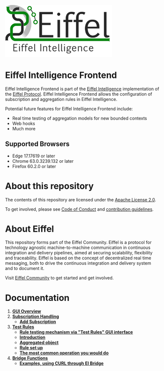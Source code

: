 <!---
   Copyright 2017-2018 Ericsson AB.
   For a full list of individual contributors, please see the commit history.

   Licensed under the Apache License, Version 2.0 (the "License");
   you may not use this file except in compliance with the License.
   You may obtain a copy of the License at

       http://www.apache.org/licenses/LICENSE-2.0

   Unless required by applicable law or agreed to in writing, software
   distributed under the License is distributed on an "AS IS" BASIS,
   WITHOUT WARRANTIES OR CONDITIONS OF ANY KIND, either express or implied.
   See the License for the specific language governing permissions and
   limitations under the License.
--->

<img src="./images/eiffel-intelligence-logo.png" alt="Eiffel Intelligence" width="350"/>

# Eiffel Intelligence Frontend
Eiffel Intelligence Frontend is part of the [Eiffel Intelligence](https://github.com/eiffel-community/eiffel-intelligence) implementation of the [Eiffel Protocol](https://github.com/eiffel-community/eiffel). Eiffel Intelligence Frontend allows the configuration of subscription and aggregation rules in Eiffel Intelligence.

Potential future features for Eiffel Intelligence Frontend include:
* Real time testing of aggregation models for new bounded contexts
* Web hooks
* Much more

## Supported Browsers
* Edge 17.17619 or later
* Chrome 63.0.3239.132 or later
* Firefox 60.2.0 or later

# About this repository
The contents of this repository are licensed under the [Apache License 2.0](./LICENSE).

To get involved, please see [Code of Conduct](./CODE_OF_CONDUCT.md) and [contribution guidelines](./CONTRIBUTING.md).

# About Eiffel
This repository forms part of the Eiffel Community. Eiffel is a protocol for technology agnostic machine-to-machine communication in continuous integration and delivery pipelines, aimed at securing scalability, flexibility and traceability. Eiffel is based on the concept of decentralized real time messaging, both to drive the continuous integration and delivery system and to document it.

Visit [Eiffel Community](https://eiffel-community.github.io) to get started and get involved.

# Documentation

1. [**GUI Overview**](./wiki/GUI-Overview.md)
1. [**Subscription Handling**](./wiki/Subscription-Handling.md)
    -  [**Add Subscription**](./wiki/Add-Subscription.md)
1. [**Test Rules**](./wiki/Test-Rules.md)
    - [**Rule testing mechanism via "Test Rules" GUI interface**](./wiki/Test-Rules.md#Rule-testing-mechanism-via-Test-Rules-GUI-interface)
    - [**Introduction**](./wiki/Test-Rules.md#Introduction)
    - [**Aggregated object**](./wiki/Test-Rules.md#Aggregated-object)
    - [**Rule set up**](./wiki/Test-Rules.md#Rule-set-up)
    - [**The most common operation you would do**](./wiki/Test-Rules.md#The-most-common-operation-you-would-do)
1. [**Bridge Functions**](./wiki/Bridge.md)
    - [**Examples, using CURL through EI Bridge**](./wiki/Bridge.md#Curl-Examples)

